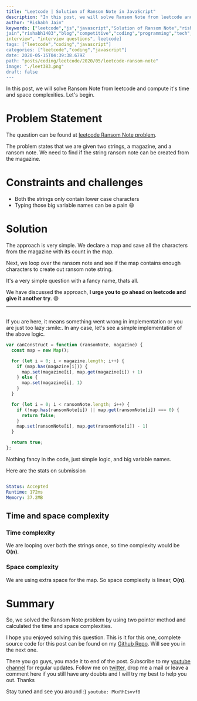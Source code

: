 ```yaml
---
title: "Leetcode | Solution of Ransom Note in JavaScript"
description: "In this post, we will solve Ransom Note from leetcode and compute it's time and space complexities. Let's begin."
author: "Rishabh Jain"
keywords: ["leetcode","js","javascript","Solution of Ransom Note","rishabh","jain","rishabh
jain","rishabh1403","blog","competitive","coding","programming","tech","technology",
interview", "interview questions", leetcode]
tags: ["leetcode","coding","javascript"]
categories: ["leetcode","coding","javascript"]
date: 2020-05-15T04:39:38.679Z
path: "posts/coding/leetcode/2020/05/leetcode-ransom-note"
image: "./leet383.png"
draft: false
---
```


In this post, we will solve Ransom Note from leetcode and compute it's time and space complexities. Let's begin.
<!--more-->

# Problem Statement
The question can be found at [leetcode Ransom Note problem](https://leetcode.com/problems/ransom-note/).

The problem states that we are given two strings, a magazine, and a ransom note. We need to find if the string ransom note can be created from the magazine. 

# Constraints and challenges

- Both the strings only contain lower case characters
- Typing those big variable names can be a pain :smile:

# Solution

The approach is very simple. We declare a map and save all the characters from the magazine with its count in the map.

Next, we loop over the ransom note and see if the map contains enough characters to create out ransom note string.

It's a very simple question with a fancy name, thats all.


We have discussed the approach, **I urge you to go ahead on leetcode and give it another try**. :smile:

<hr />
<br />
If you are here, it means something went wrong in implementation or you are just too lazy :smile:. In any case, let's see a simple implementation of the above logic.

```js
var canConstruct = function (ransomNote, magazine) {
  const map = new Map();

  for (let i = 0; i < magazine.length; i++) {
    if (map.has(magazine[i])) {
      map.set(magazine[i], map.get(magazine[i]) + 1)
    } else {
      map.set(magazine[i], 1)
    }
  }

  for (let i = 0; i < ransomNote.length; i++) {
    if (!map.has(ransomNote[i]) || map.get(ransomNote[i]) === 0) {
      return false;
    }
    map.set(ransomNote[i], map.get(ransomNote[i]) - 1)
  }

  return true;
};
```

Nothing fancy in the code, just simple logic, and big variable names.


Here are the stats on submission

```yaml

Status: Accepted
Runtime: 172ms
Memory: 37.2MB

```

## Time and space complexity

### Time complexity

We are looping over both the strings once, so time complexity
would be **O(n)**.

### Space complexity

We are using extra space for the map. So space
complexity is linear, **O(n)**.

# Summary

So, we solved the Ransom Note problem by using two pointer method and calculated the time and space complexities.

I hope you enjoyed solving this question. This is it for this one, complete source code for this post can be found on my [Github Repo](https://github.com/rishabh1403/leetcode-javascript-solutions). Will see you in the next one.

There you go guys, you made it to end of the post.  Subscribe to my [youtube channel](https://www.youtube.com/rishabh1403) for regular updates. Follow me on [twitter](https://www.twitter.com/rishabhjain1403), drop me a mail or leave a comment here if you still have any doubts and I will try my best to help you out. Thanks

Stay tuned and see you around :)
`youtube: PkxRhIsvvf8`